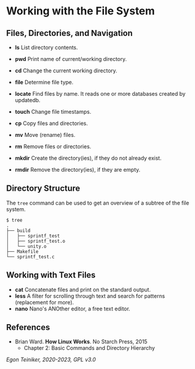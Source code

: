 # Working with the File System


## Files, Directories, and Navigation

* **ls** List directory contents.
* **pwd** Print name of current/working directory.
* **cd** Change the current working directory.
 
* **file** Determine file type.
* **locate** Find files by name. It reads one or more databases created by updatedb.

* **touch** Change file timestamps.
* **cp** Copy files and directories.
* **mv** Move (rename) files.
* **rm** Remove files or directories.
* **mkdir** Create the directory(ies), if they do not already exist.
* **rmdir** Remove the directory(ies), if they are empty.

## Directory Structure
The `tree` command can be used to get an overview of a subtree of the file system.

```
$ tree
.
├── build
│   ├── sprintf_test
│   ├── sprintf_test.o
│   └── unity.o
├── Makefile
└── sprintf_test.c
```

## Working with Text Files
* **cat** Concatenate files and print on the standard output.
* **less**  A filter for scrolling through text and search for patterns (replacement for more).
* **nano** Nano's ANOther editor, a free text editor.


## References
* Brian Ward. **How Linux Works**. No Starch Press, 2015
    * Chapter 2: Basic Commands and Directory Hierarchy

*Egon Teiniker, 2020-2023, GPL v3.0* 
